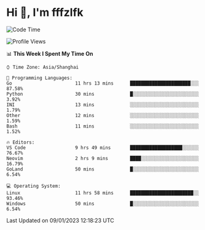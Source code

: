 # Hi 👋, I'm fffzlfk

<!--START_SECTION:waka-->
![Code Time](http://img.shields.io/badge/Code%20Time-24%20hrs%2018%20mins-blue)

![Profile Views](http://img.shields.io/badge/Profile%20Views-3-blue)

📊 **This Week I Spent My Time On** 

```text
⌚︎ Time Zone: Asia/Shanghai

💬 Programming Languages: 
Go                       11 hrs 13 mins      ██████████████████████░░░   87.58% 
Python                   30 mins             █░░░░░░░░░░░░░░░░░░░░░░░░   3.92% 
INI                      13 mins             ░░░░░░░░░░░░░░░░░░░░░░░░░   1.79% 
Other                    12 mins             ░░░░░░░░░░░░░░░░░░░░░░░░░   1.59% 
Bash                     11 mins             ░░░░░░░░░░░░░░░░░░░░░░░░░   1.52%

🔥 Editors: 
VS Code                  9 hrs 49 mins       ███████████████████░░░░░░   76.67% 
Neovim                   2 hrs 9 mins        ████░░░░░░░░░░░░░░░░░░░░░   16.79% 
GoLand                   50 mins             █░░░░░░░░░░░░░░░░░░░░░░░░   6.54%

💻 Operating System: 
Linux                    11 hrs 58 mins      ███████████████████████░░   93.46% 
Windows                  50 mins             █░░░░░░░░░░░░░░░░░░░░░░░░   6.54%

```


 Last Updated on 09/01/2023 12:18:23 UTC
<!--END_SECTION:waka-->
